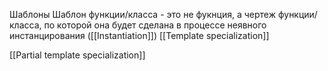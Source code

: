 Шаблоны
Шаблон функции/класса - это не фукнция, а чертеж функции/класса, по которой она будет сделана в процессе неявного инстанцирования ([[Instantiation]])
[[Template specialization]]

[[Partial template specialization]]
